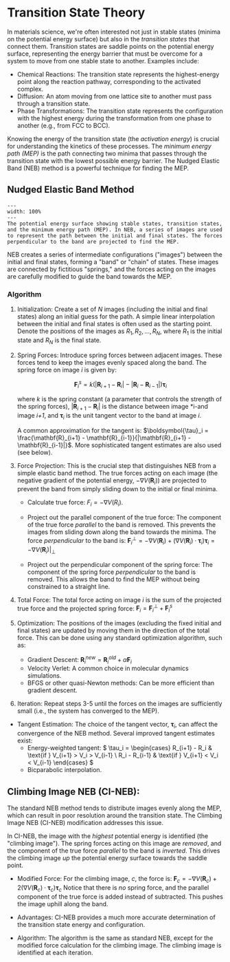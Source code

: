 # Transition State Theory
In materials science, we're often interested not just in stable states (minima on the potential energy surface) but also in the *transition states* that connect them. Transition states are saddle points on the potential energy surface, representing the energy barrier that must be overcome for a system to move from one stable state to another. Examples include:

- Chemical Reactions: The transition state represents the highest-energy point along the reaction pathway, corresponding to the activated complex.
- Diffusion: An atom moving from one lattice site to another must pass through a transition state.
- Phase Transformations:  The transition state represents the configuration with the highest energy during the transformation from one phase to another (e.g., from FCC to BCC).

Knowing the energy of the transition state (the *activation energy*) is crucial for understanding the kinetics of these processes. The *minimum energy path (MEP)* is the path connecting two minima that passes through the transition state with the lowest possible energy barrier. The Nudged Elastic Band (NEB) method is a powerful technique for finding the MEP.

## Nudged Elastic Band Method

```{figure} ../figures/transition_state.png
---
width: 100%
---
The potential energy surface showing stable states, transition states, and the minimum energy path (MEP). In NEB, a series of images are used to represent the path between the initial and final states. The forces perpendicular to the band are projected to find the MEP.
```


NEB creates a series of intermediate configurations ("images") between the initial and final states, forming a "band" or "chain" of states. These images are connected by fictitious "springs," and the forces acting on the images are carefully modified to guide the band towards the MEP.

### Algorithm
1.  Initialization: Create a set of *N* images (including the initial and final states) along an initial guess for the path. A simple linear interpolation between the initial and final states is often used as the starting point.  Denote the positions of the images as $R_1, R_2, ..., R_N$, where $R_1$ is the initial state and $R_N$ is the final state.
2.  Spring Forces:  Introduce spring forces between adjacent images. These forces tend to keep the images evenly spaced along the band. The spring force on image *i* is given by:

    $$\mathbf{F}_i^s = k (|\mathbf{R}_{i+1} - \mathbf{R}_i| - |\mathbf{R}_i - \mathbf{R}_{i-1}|) \boldsymbol{\tau}_i$$

    where $k$ is the spring constant (a parameter that controls the strength of the spring forces), $|\mathbf{R}_{i+1} - \mathbf{R}_i|$ is the distance between image *i-and image *i+1*, and $\boldsymbol{\tau}_i$ is the unit tangent vector to the band at image *i*. 
    
    A common approximation for the tangent is: $\boldsymbol{\tau}_i = \frac{\mathbf{R}_{i+1} - \mathbf{R}_{i-1}}{|\mathbf{R}_{i+1} - \mathbf{R}_{i-1}|}$.  More sophisticated tangent estimates are also used (see below).

3.  Force Projection: This is the crucial step that distinguishes NEB from a simple elastic band method. The true forces acting on each image (the negative gradient of the potential energy, $-\nabla V(\mathbf{R}_i)$) are projected to prevent the band from simply sliding down to the initial or final minima.
    - Calculate true force: $F_i = - \nabla V(R_i)$.
    - Project out the parallel component of the true force: The component of the true force *parallel* to the band is removed. This prevents the images from sliding down along the band towards the minima. The force *perpendicular* to the band is:
            $\mathbf{F}_i^{\perp} = -\nabla V(\mathbf{R}_i) + (\nabla V(\mathbf{R}_i) \cdot \boldsymbol{\tau}_i) \boldsymbol{\tau}_i = -\nabla V(\mathbf{R}_i)|_{\perp}$

    -  Project out the perpendicular component of the spring force: The component of the spring force *perpendicular* to the band is removed.  This allows the band to find the MEP without being constrained to a straight line.

4.  Total Force: The total force acting on image *i* is the sum of the projected true force and the projected spring force:
        $\mathbf{F}_i = \mathbf{F}_i^{\perp} + \mathbf{F}_i^s$

5.  Optimization:  The positions of the images (excluding the fixed initial and final states) are updated by moving them in the direction of the total force. This can be done using any standard optimization algorithm, such as:

    - Gradient Descent: $\mathbf{R}_i^{new} = \mathbf{R}_i^{old} + \alpha \mathbf{F}_i$
    - Velocity Verlet: A common choice in molecular dynamics simulations.
    - BFGS or other quasi-Newton methods: Can be more efficient than gradient descent.

6.  Iteration: Repeat steps 3-5 until the forces on the images are sufficiently small (i.e., the system has converged to the MEP).

- Tangent Estimation:  The choice of the tangent vector, $\boldsymbol{\tau}_i$, can affect the convergence of the NEB method. Several improved tangent estimates exist:
    * Energy-weighted tangent:
    $
    \tau_i =
    \begin{cases}
    R_{i+1} - R_i & \text{if } V_{i+1} > V_i > V_{i-1} \\
    R_i - R_{i-1} & \text{if } V_{i+1} < V_i < V_{i-1}
    \end{cases}
    $
    * Bicparabolic interpolation.

## Climbing Image NEB (CI-NEB):

The standard NEB method tends to distribute images evenly along the MEP, which can result in poor resolution around the transition state. The Climbing Image NEB (CI-NEB) modification addresses this issue.

In CI-NEB, the image with the *highest* potential energy is identified (the "climbing image").  The spring forces acting on this image are *removed*, and the component of the true force *parallel* to the band is *inverted*. This drives the climbing image *up* the potential energy surface towards the saddle point.

- Modified Force:  For the climbing image, *c*, the force is:
    $\mathbf{F}_c = -\nabla V(\mathbf{R}_c) + 2 (\nabla V(\mathbf{R}_c) \cdot \boldsymbol{\tau}_c) \boldsymbol{\tau}_c$
    Notice that there is *no* spring force, and the parallel component of the true force is added instead of subtracted.  This pushes the image uphill along the band.

- Advantages: CI-NEB provides a much more accurate determination of the transition state energy and configuration.

- Algorithm:  The algorithm is the same as standard NEB, except for the modified force calculation for the climbing image.  The climbing image is identified at each iteration.
